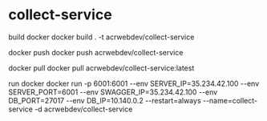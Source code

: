 # collect-service

build docker
docker build . -t acrwebdev/collect-service

docker push
docker push acrwebdev/collect-service

docker pull
docker pull acrwebdev/collect-service:latest

run docker
docker run -p 6001:6001 --env SERVER_IP=35.234.42.100 --env SERVER_PORT=6001 --env SWAGGER_IP=35.234.42.100 --env DB_PORT=27017 --env DB_IP=10.140.0.2 --restart=always --name=collect-service -d acrwebdev/collect-service
